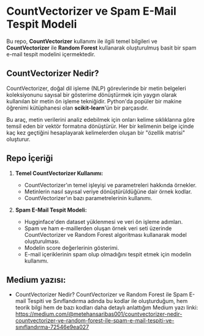 # CountVectorizer ve Spam E-Mail Tespit Modeli

Bu repo, **CountVectorizer** kullanımı ile ilgili temel bilgileri ve **CountVectorizer** ile **Random Forest** kullanarak oluşturulmuş basit bir spam e-mail tespit modelini içermektedir.

## CountVectorizer Nedir?

CountVectorizer, doğal dil işleme (NLP) görevlerinde bir metin belgeleri koleksiyonunu sayısal bir gösterime dönüştürmek için yaygın olarak kullanılan bir metin ön işleme tekniğidir. Python'da popüler bir makine öğrenimi kütüphanesi olan **scikit-learn**'ün bir parçasıdır.

Bu araç, metin verilerini analiz edebilmek için onları kelime sıklıklarına göre temsil eden bir vektör formatına dönüştürür. Her bir kelimenin belge içinde kaç kez geçtiğini hesaplayarak kelimelerden oluşan bir "özellik matrisi" oluşturur.

## Repo İçeriği

1. **Temel CountVectorizer Kullanımı:** 
   - CountVectorizer'ın temel işleyişi ve parametreleri hakkında örnekler.
   - Metinlerin nasıl sayısal veriye dönüştürüldüğüne dair örnek kodlar.
   - CountVectorizer'ın bazı parametrelerinin kullanımı.

2. **Spam E-Mail Tespit Modeli:**
   - Hugginface'den dataset yüklenmesi ve veri ön işleme adımları.
   - Spam ve ham e-maillerden oluşan örnek veri seti üzerinde CountVectorizer ve Random Forest algoritması kullanarak model oluşturulması.
   - Modelin score değerlerinin gösterimi.
   - E-mail içeriklerinin spam olup olmadığını tespit etmek için modelin kullanımı.

## Medium yazısı:
   - CountVectorizer Nedir? CountVectorizer ve Random Forest ile Spam E-mail Tespiti ve Sınıflandırma adında bu kodlar ile oluşturduğum, hem teorik bilgi hem de bazı kodları daha detaylı anlattığım Medium yazı linki: https://medium.com/@metehansaribas001/countvectorizer-nedir-countvectorizer-ve-random-forest-ile-spam-e-mail-tespiti-ve-sınıflandırma-72546e9ea027
